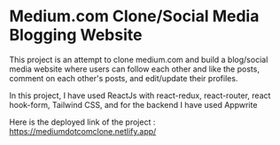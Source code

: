 # Medium.com Clone/Social Media Blogging Website

This project is an attempt to clone medium.com and build a blog/social media website where users can follow each other and like the posts, comment on each other's posts, and edit/update their profiles.

In this project, I have used ReactJs with react-redux, react-router, react hook-form, Tailwind CSS, and for the backend I have used Appwrite

Here is the deployed link of the project : https://mediumdotcomclone.netlify.app/
